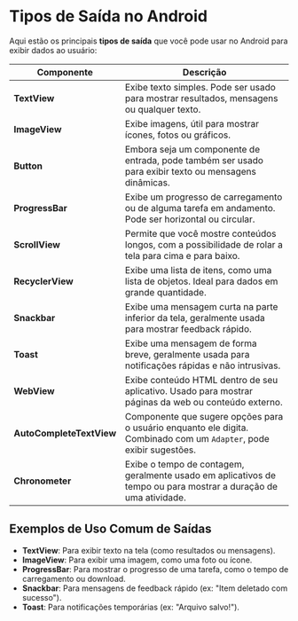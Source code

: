 # Tipos de Saída no Android

Aqui estão os principais **tipos de saída** que você pode usar no Android para exibir dados ao usuário:

| **Componente**            | **Descrição**                                                            |
|---------------------------|--------------------------------------------------------------------------|
| **TextView**               | Exibe texto simples. Pode ser usado para mostrar resultados, mensagens ou qualquer texto. |
| **ImageView**              | Exibe imagens, útil para mostrar ícones, fotos ou gráficos.            |
| **Button**                 | Embora seja um componente de entrada, pode também ser usado para exibir texto ou mensagens dinâmicas. |
| **ProgressBar**            | Exibe um progresso de carregamento ou de alguma tarefa em andamento. Pode ser horizontal ou circular. |
| **ScrollView**             | Permite que você mostre conteúdos longos, com a possibilidade de rolar a tela para cima e para baixo. |
| **RecyclerView**           | Exibe uma lista de itens, como uma lista de objetos. Ideal para dados em grande quantidade. |
| **Snackbar**               | Exibe uma mensagem curta na parte inferior da tela, geralmente usada para mostrar feedback rápido. |
| **Toast**                  | Exibe uma mensagem de forma breve, geralmente usada para notificações rápidas e não intrusivas. |
| **WebView**                | Exibe conteúdo HTML dentro de seu aplicativo. Usado para mostrar páginas da web ou conteúdo externo. |
| **AutoCompleteTextView**   | Componente que sugere opções para o usuário enquanto ele digita. Combinado com um `Adapter`, pode exibir sugestões. |
| **Chronometer**            | Exibe o tempo de contagem, geralmente usado em aplicativos de tempo ou para mostrar a duração de uma atividade. |

## Exemplos de Uso Comum de Saídas

- **TextView**: Para exibir texto na tela (como resultados ou mensagens).
- **ImageView**: Para exibir uma imagem, como uma foto ou ícone.
- **ProgressBar**: Para mostrar o progresso de uma tarefa, como o tempo de carregamento ou download.
- **Snackbar**: Para mensagens de feedback rápido (ex: "Item deletado com sucesso").
- **Toast**: Para notificações temporárias (ex: "Arquivo salvo!").
